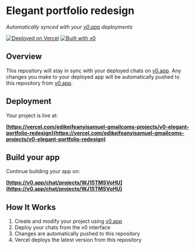 # Elegant portfolio redesign

*Automatically synced with your [v0.app](https://v0.app) deployments*

[![Deployed on Vercel](https://img.shields.io/badge/Deployed%20on-Vercel-black?style=for-the-badge&logo=vercel)](https://vercel.com/edikeifeanyisamuel-gmailcoms-projects/v0-elegant-portfolio-redesign)
[![Built with v0](https://img.shields.io/badge/Built%20with-v0.app-black?style=for-the-badge)](https://v0.app/chat/projects/WJ15TMSVoHU)

## Overview

This repository will stay in sync with your deployed chats on [v0.app](https://v0.app).
Any changes you make to your deployed app will be automatically pushed to this repository from [v0.app](https://v0.app).

## Deployment

Your project is live at:

**[https://vercel.com/edikeifeanyisamuel-gmailcoms-projects/v0-elegant-portfolio-redesign](https://vercel.com/edikeifeanyisamuel-gmailcoms-projects/v0-elegant-portfolio-redesign)**

## Build your app

Continue building your app on:

**[https://v0.app/chat/projects/WJ15TMSVoHU](https://v0.app/chat/projects/WJ15TMSVoHU)**

## How It Works

1. Create and modify your project using [v0.app](https://v0.app)
2. Deploy your chats from the v0 interface
3. Changes are automatically pushed to this repository
4. Vercel deploys the latest version from this repository
